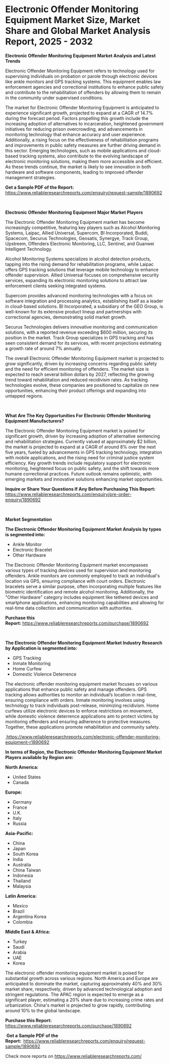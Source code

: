 <p><h1>Electronic Offender Monitoring Equipment Market Size, Market Share and Global Market Analysis Report, 2025 - 2032</h1></p><p><strong>Electronic Offender Monitoring Equipment Market Analysis and Latest Trends</strong></p>
<p><p>Electronic Offender Monitoring Equipment refers to technology used for supervising individuals on probation or parole through electronic devices like ankle monitors and GPS tracking systems. This equipment enables law enforcement agencies and correctional institutions to enhance public safety and contribute to the rehabilitation of offenders by allowing them to remain in the community under supervised conditions.</p><p>The market for Electronic Offender Monitoring Equipment is anticipated to experience significant growth, projected to expand at a CAGR of 14.7% during the forecast period. Factors propelling this growth include the increasing adoption of alternatives to incarceration, heightened government initiatives for reducing prison overcrowding, and advancements in monitoring technology that enhance accuracy and user experience. Additionally, a rising focus on the effectiveness of rehabilitation programs and improvements in public safety measures are further driving demand in this sector. Emerging technologies, such as mobile applications and cloud-based tracking systems, also contribute to the evolving landscape of electronic monitoring solutions, making them more accessible and efficient. As these trends continue, the market is likely to see innovation in both hardware and software components, leading to improved offender management strategies.</p></p>
<p><strong>Get a Sample PDF of the Report:&nbsp;</strong> <a href="https://www.reliableresearchreports.com/enquiry/request-sample/1890692?utm_campaign=2657&utm_medium=2&utm_source=Github&utm_content=ia&utm_term=06042025&utm_id=electronic-offender-monitoring-equipment">https://www.reliableresearchreports.com/enquiry/request-sample/1890692</a></p>
<p>&nbsp;</p>
<p><strong>Electronic Offender Monitoring Equipment Major Market Players</strong></p>
<p><p>The Electronic Offender Monitoring Equipment market has become increasingly competitive, featuring key players such as Alcohol Monitoring Systems, Laipac, Allied Universal, Supercom, BI Incorporated, Buddi, Spacecom, Securus Technologies, Geosatis, Synergye, Track Group, Upstreem, Offenders Electronic Monitoring, LLC, Sentinel, and Guanwei Intelligent Technology. </p><p>Alcohol Monitoring Systems specializes in alcohol detection products, tapping into the rising demand for rehabilitation programs, while Laipac offers GPS tracking solutions that leverage mobile technology to enhance offender supervision. Allied Universal focuses on comprehensive security services, expanding its electronic monitoring solutions to attract law enforcement clients seeking integrated systems.</p><p>Supercom provides advanced monitoring technologies with a focus on software integration and processing analytics, establishing itself as a leader in cloud-based solutions. BI Incorporated, a subsidiary of the GEO Group, is well-known for its extensive product lineup and partnerships with correctional agencies, demonstrating solid market growth. </p><p>Securus Technologies delivers innovative monitoring and communication solutions, with a reported revenue exceeding $600 million, securing its position in the market. Track Group specializes in GPS tracking and has seen consistent demand for its services, with recent projections estimating a growth rate of around 7% annually.</p><p>The overall Electronic Offender Monitoring Equipment market is projected to grow significantly, driven by increasing concerns regarding public safety and the need for efficient monitoring of offenders. The market size is expected to reach several billion dollars by 2027, reflecting the growing trend toward rehabilitation and reduced recidivism rates. As tracking technologies evolve, these companies are positioned to capitalize on new opportunities, enhancing their product offerings and expanding into untapped regions.</p></p>
<p>&nbsp;</p>
<p><strong>What Are The Key Opportunities For Electronic Offender Monitoring Equipment Manufacturers?</strong></p>
<p><p>The Electronic Offender Monitoring Equipment market is poised for significant growth, driven by increasing adoption of alternative sentencing and rehabilitation strategies. Currently valued at approximately $2 billion, the market is projected to expand at a CAGR of around 8% over the next five years, fueled by advancements in GPS tracking technology, integration with mobile applications, and the rising need for criminal justice system efficiency. Key growth trends include regulatory support for electronic monitoring, heightened focus on public safety, and the shift towards more humane correctional practices. Future outlook remains optimistic, with emerging markets and innovative solutions enhancing market opportunities.</p></p>
<p><strong>Inquire or Share Your Questions If Any Before Purchasing This Report:</strong> <a href="https://www.reliableresearchreports.com/enquiry/pre-order-enquiry/1890692?utm_campaign=2657&utm_medium=2&utm_source=Github&utm_content=ia&utm_term=06042025&utm_id=electronic-offender-monitoring-equipment">https://www.reliableresearchreports.com/enquiry/pre-order-enquiry/1890692</a></p>
<p>&nbsp;</p>
<p><strong>Market Segmentation</strong></p>
<p><strong>The Electronic Offender Monitoring Equipment Market Analysis by types is segmented into:</strong></p>
<p><ul><li>Ankle Monitor</li><li>Electronic Bracelet</li><li>Other Hardware</li></ul></p>
<p><p>The Electronic Offender Monitoring Equipment market encompasses various types of tracking devices used for supervision and monitoring offenders. Ankle monitors are commonly employed to track an individual's location via GPS, ensuring compliance with court orders. Electronic bracelets serve a similar purpose, often incorporating multiple features like biometric identification and remote alcohol monitoring. Additionally, the "Other Hardware" category includes equipment like tethered devices and smartphone applications, enhancing monitoring capabilities and allowing for real-time data collection and communication with authorities.</p></p>
<p><strong>Purchase this Report:&nbsp;</strong><a href="https://www.reliableresearchreports.com/purchase/1890692?utm_campaign=2657&utm_medium=2&utm_source=Github&utm_content=ia&utm_term=06042025&utm_id=electronic-offender-monitoring-equipment">https://www.reliableresearchreports.com/purchase/1890692</a></p>
<p>&nbsp;</p>
<p><strong>The Electronic Offender Monitoring Equipment Market Industry Research by Application is segmented into:</strong></p>
<p><ul><li>GPS Tracking</li><li>Inmate Monitoring</li><li>Home Curfew</li><li>Domestic Violence Deterrence</li></ul></p>
<p><p>The electronic offender monitoring equipment market focuses on various applications that enhance public safety and manage offenders. GPS tracking allows authorities to monitor an individual’s location in real-time, ensuring compliance with orders. Inmate monitoring involves using technology to track individuals post-release, minimizing recidivism. Home curfews utilize electronic devices to enforce restrictions on movement, while domestic violence deterrence applications aim to protect victims by monitoring offenders and ensuring adherence to protective measures. Together, these applications promote rehabilitation and community safety.</p></p>
<p><a href="https://www.reliableresearchreports.com/electronic-offender-monitoring-equipment-r1890692?utm_campaign=2657&utm_medium=2&utm_source=Github&utm_content=ia&utm_term=06042025&utm_id=electronic-offender-monitoring-equipment">&nbsp;https://www.reliableresearchreports.com/electronic-offender-monitoring-equipment-r1890692</a></p>
<p><strong>In terms of Region, the Electronic Offender Monitoring Equipment Market Players available by Region are:</strong></p>
<p>
    <p> <strong> North America: </strong>
        <ul>
            <li>United States</li>
            <li>Canada</li>
        </ul>
        </p> 
    <p> <strong> Europe: </strong>
        <ul>
            <li>Germany</li>
            <li>France</li>
            <li>U.K.</li>
            <li>Italy</li>
            <li>Russia</li>
        </ul>
        </p> 
    <p> <strong> Asia-Pacific: </strong>
        <ul>
            <li>China</li>
            <li>Japan</li>
            <li>South Korea</li>
            <li>India</li>
            <li>Australia</li>
            <li>China Taiwan</li>
            <li>Indonesia</li>
            <li>Thailand</li>
            <li>Malaysia</li>
        </ul>
        </p> 
    <p> <strong> Latin America: </strong>
        <ul>
            <li>Mexico</li>
            <li>Brazil</li>
            <li>Argentina Korea</li>
            <li>Colombia</li>
        </ul>
        </p> 
    <p> <strong> Middle East & Africa: </strong>
        <ul>
            <li>Turkey</li>
            <li>Saudi</li>
            <li>Arabia</li>
            <li>UAE</li>
            <li>Korea</li>
        </ul>
    </p>
    </p>
<p><p>The electronic offender monitoring equipment market is poised for substantial growth across various regions. North America and Europe are anticipated to dominate the market, capturing approximately 40% and 30% market share, respectively, driven by advanced technological adoption and stringent regulations. The APAC region is expected to emerge as a significant player, estimating a 20% share due to increasing crime rates and urbanization. China's market is projected to grow rapidly, contributing around 10% to the global landscape.</p></p>
<p><strong>Purchase this Report: </strong><a href="https://www.reliableresearchreports.com/purchase/1890692?utm_campaign=2657&utm_medium=2&utm_source=Github&utm_content=ia&utm_term=06042025&utm_id=electronic-offender-monitoring-equipment">https://www.reliableresearchreports.com/purchase/1890692</a></p>
<p>&nbsp;<strong>Get a Sample PDF of the Report:&nbsp;&nbsp;</strong><a href="https://www.reliableresearchreports.com/enquiry/request-sample/1890692?utm_campaign=2657&utm_medium=2&utm_source=Github&utm_content=ia&utm_term=06042025&utm_id=electronic-offender-monitoring-equipment">https://www.reliableresearchreports.com/enquiry/request-sample/1890692</a></p>
<p><strong></strong></p>
<p>Check more reports on <a href="https://www.reliableresearchreports.com/?utm_campaign=2657&utm_medium=2&utm_source=Github&utm_content=ia&utm_term=06042025&utm_id=electronic-offender-monitoring-equipment">https://www.reliableresearchreports.com/</a></p>
